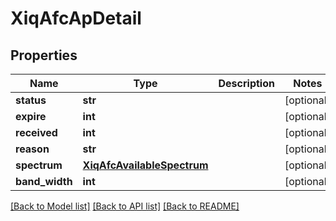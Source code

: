 # XiqAfcApDetail

## Properties
Name | Type | Description | Notes
------------ | ------------- | ------------- | -------------
**status** | **str** |  | [optional] 
**expire** | **int** |  | [optional] 
**received** | **int** |  | [optional] 
**reason** | **str** |  | [optional] 
**spectrum** | [**XiqAfcAvailableSpectrum**](XiqAfcAvailableSpectrum.md) |  | [optional] 
**band_width** | **int** |  | [optional] 

[[Back to Model list]](../README.md#documentation-for-models) [[Back to API list]](../README.md#documentation-for-api-endpoints) [[Back to README]](../README.md)


